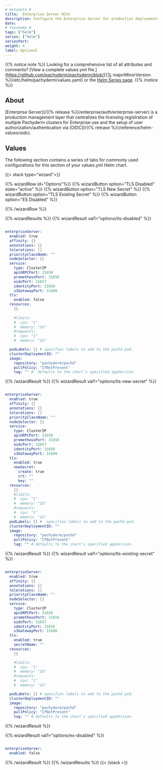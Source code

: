 ```yaml
---
# metadata # 
title:  Enterprise Server HCVs
description: Configure the Enterprise Server for production deployments.
date: 
# taxonomy #
tags: ["helm"]
series: ["helm"]
seriesPart:
weight: 4
label: Optional
--- 
```


{{% notice note %}}
Looking for a comprehensive list of all attributes and comments? [View a complete values.yml file.](https://github.com/pachyderm/pachyderm/blob/{{% majorMinorVersion %}}/etc/helm/pachyderm/values.yaml) or the [Helm Series page](/series/helm).
{{% /notice %}}
## About

[Enterprise Server](/{{% release %}}/enterprise/auth/enterprise-server) is a production management layer that centralizes  the licensing registration of multiple Pachyderm clusters for Enterprise use and the setup of user authorization/authentication via [OIDC](/{{% release %}}/reference/helm-values/oidc).

## Values 

The following section contains a series of tabs for commonly used configurations for this section of your values.yml Helm chart. 


{{< stack type="wizard">}}

{{% wizardRow id="Options"%}}
{{% wizardButton option="TLS Disabled" state="active" %}}
{{% wizardButton option="TLS New Secret" %}}
{{% wizardButton option="TLS Existing Secret" %}}
{{% wizardButton option="ES Disabled" %}}

{{% /wizardRow %}}

{{% wizardResults  %}}
{{% wizardResult val1="options/tls-disabled" %}}

```s

enterpriseServer:
  enabled: true
  affinity: {}
  annotations: {}
  tolerations: []
  priorityClassName: ""
  nodeSelector: {}
  service:
    type: ClusterIP
    apiGRPCPort: 31650
    prometheusPort: 31656
    oidcPort: 31657
    identityPort: 31658
    s3GatewayPort: 31600
  tls:
    enabled: false
  resources:
    {}
    
    #limits:
    #  cpu: "1"
    #  memory: "2G"
    #requests:
    #  cpu: "1"
    #  memory: "2G"

  podLabels: {} # specifies labels to add to the pachd pod.
  clusterDeploymentID: ""
  image:
    repository: "pachyderm/pachd"
    pullPolicy: "IfNotPresent"
    tag: "" #  defaults to the chart’s specified appVersion.
```

{{% /wizardResult %}}
{{% wizardResult val1="options/tls-new-secret" %}}
```s

enterpriseServer:
  enabled: true
  affinity: {}
  annotations: {}
  tolerations: []
  priorityClassName: ""
  nodeSelector: {}
  service:
    type: ClusterIP
    apiGRPCPort: 31650
    prometheusPort: 31656
    oidcPort: 31657
    identityPort: 31658
    s3GatewayPort: 31600
  tls:
    enabled: true
    newSecret:
      create: true
      crt: ""
      key: ""
  resources:
    {}
    #limits:
    #  cpu: "1"
    #  memory: "2G"
    #requests:
    #  cpu: "1"
    #  memory: "2G"
  podLabels: {} #  specifies labels to add to the pachd pod.
  clusterDeploymentID: ""
  image:
    repository: "pachyderm/pachd"
    pullPolicy: "IfNotPresent"
    tag: "" # defaults to the chart’s specified appVersion.
```
{{% /wizardResult %}}
{{% wizardResult val1="options/tls-existing-secret" %}}
```s

enterpriseServer:
  enabled: true
  affinity: {}
  annotations: {}
  tolerations: []
  priorityClassName: ""
  nodeSelector: {}
  service:
    type: ClusterIP
    apiGRPCPort: 31650
    prometheusPort: 31656
    oidcPort: 31657
    identityPort: 31658
    s3GatewayPort: 31600
  tls:
    enabled: true
    secretName: ""
  resources:
    {}

    #limits:
    #  cpu: "1"
    #  memory: "2G"
    #requests:
    #  cpu: "1"
    #  memory: "2G"

  podLabels: {} # specifies labels to add to the pachd pod.
  clusterDeploymentID: ""
  image:
    repository: "pachyderm/pachd"
    pullPolicy: "IfNotPresent"
    tag: "" # defaults to the chart’s specified appVersion.
```
{{% /wizardResult %}}

{{% wizardResult val1="options/es-disabled" %}}
```s

enterpriseServer:
  enabled: false
```
{{% /wizardResult %}}
{{% /wizardResults  %}}
{{< /stack >}}

